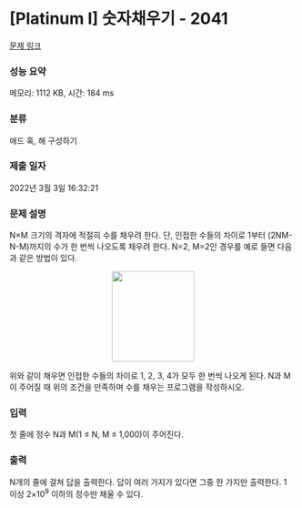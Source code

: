 # [Platinum I] 숫자채우기 - 2041 

[문제 링크](https://www.acmicpc.net/problem/2041) 

### 성능 요약

메모리: 1112 KB, 시간: 184 ms

### 분류

애드 혹, 해 구성하기

### 제출 일자

2022년 3월 3일 16:32:21

### 문제 설명

<p>N×M 크기의 격자에 적절히 수를 채우려 한다. 단, 인접한 수들의 차이로 1부터 (2NM-N-M)까지의 수가 한 번씩 나오도록 채우려 한다. N=2, M=2인 경우를 예로 들면 다음과 같은 방법이 있다.</p>

<p style="text-align: center;"><img alt="" height="159" src="https://www.acmicpc.net/JudgeOnline/upload/201007/fll.png" width="145"></p>

<p>위와 같이 채우면 인접한 수들의 차이로 1, 2, 3, 4가 모두 한 번씩 나오게 된다. N과 M이 주어질 때 위의 조건을 만족하며 수를 채우는 프로그램을 작성하시오.</p>

### 입력 

 <p>첫 줄에 정수 N과 M(1 ≤ N, M ≤ 1,000)이 주어진다.</p>

### 출력 

 <p>N개의 줄에 걸쳐 답을 출력한다. 답이 여러 가지가 있다면 그중 한 가지만 출력한다. 1 이상 2×10<sup>9</sup> 이하의 정수만 채울 수 있다.</p>

